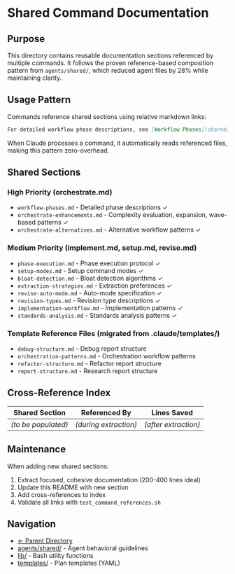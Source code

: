 # Shared Command Documentation

## Purpose

This directory contains reusable documentation sections referenced by multiple commands. It follows the proven reference-based composition pattern from `agents/shared/`, which reduced agent files by 28% while maintaining clarity.

## Usage Pattern

Commands reference shared sections using relative markdown links:

```markdown
For detailed workflow phase descriptions, see [Workflow Phases](shared/workflow-phases.md).
```

When Claude processes a command, it automatically reads referenced files, making this pattern zero-overhead.

## Shared Sections

### High Priority (orchestrate.md)
- `workflow-phases.md` - Detailed phase descriptions ✓
- `orchestrate-enhancements.md` - Complexity evaluation, expansion, wave-based patterns ✓
- `orchestrate-alternatives.md` - Alternative workflow patterns ✓

### Medium Priority (implement.md, setup.md, revise.md)
- `phase-execution.md` - Phase execution protocol ✓
- `setup-modes.md` - Setup command modes ✓
- `bloat-detection.md` - Bloat detection algorithms ✓
- `extraction-strategies.md` - Extraction preferences ✓
- `revise-auto-mode.md` - Auto-mode specification ✓
- `revision-types.md` - Revision type descriptions ✓
- `implementation-workflow.md` - Implementation patterns ✓
- `standards-analysis.md` - Standards analysis patterns ✓

### Template Reference Files (migrated from .claude/templates/)
- `debug-structure.md` - Debug report structure
- `orchestration-patterns.md` - Orchestration workflow patterns
- `refactor-structure.md` - Refactor report structure
- `report-structure.md` - Research report structure

## Cross-Reference Index

| Shared Section | Referenced By | Lines Saved |
|----------------|---------------|-------------|
| _(to be populated)_ | _(during extraction)_ | _(after extraction)_ |

## Maintenance

When adding new shared sections:
1. Extract focused, cohesive documentation (200-400 lines ideal)
2. Update this README with new section
3. Add cross-references to index
4. Validate all links with `test_command_references.sh`

## Navigation

- [← Parent Directory](../README.md)
- [agents/shared/](../../agents/shared/) - Agent behavioral guidelines
- [lib/](../../lib/) - Bash utility functions
- [templates/](../templates/) - Plan templates (YAML)
